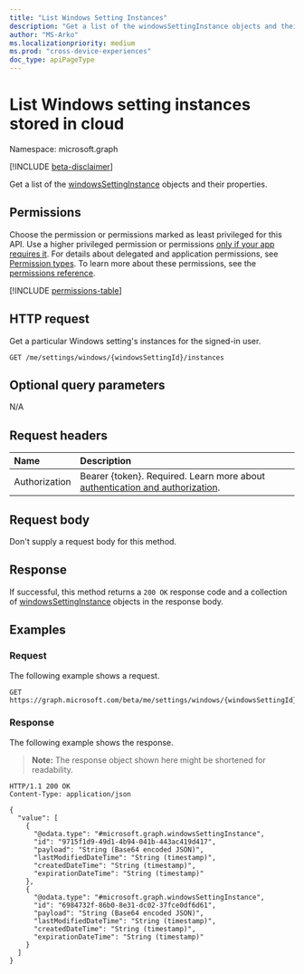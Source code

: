 ```yaml
---
title: "List Windows Setting Instances"
description: "Get a list of the windowsSettingInstance objects and their properties."
author: "MS-Arko"
ms.localizationpriority: medium
ms.prod: "cross-device-experiences"
doc_type: apiPageType
---
```


# List Windows setting instances stored in cloud

Namespace: microsoft.graph

[!INCLUDE [beta-disclaimer](../../includes/beta-disclaimer.md)]

Get a list of the [windowsSettingInstance](../resources/windowssettinginstance.md) objects and their properties.

## Permissions

Choose the permission or permissions marked as least privileged for this API. Use a higher privileged permission or permissions [only if your app requires it](/graph/permissions-overview#best-practices-for-using-microsoft-graph-permissions). For details about delegated and application permissions, see [Permission types](/graph/permissions-overview#permission-types). To learn more about these permissions, see the [permissions reference](/graph/permissions-reference).

<!-- {
  "blockType": "permissions",
  "name": "windowssetting-list-instances-permissions"
}
-->
[!INCLUDE [permissions-table](../includes/permissions/windowssetting-list-instances-permissions.md)]

## HTTP request

<!-- {
  "blockType": "ignored"
}
-->
Get a particular Windows setting's instances for the signed-in user.
``` http
GET /me/settings/windows/{windowsSettingId}/instances
```

## Optional query parameters

N/A

## Request headers

|Name|Description|
|:---|:---|
|Authorization|Bearer {token}. Required. Learn more about [authentication and authorization](/graph/auth/auth-concepts).|

## Request body

Don't supply a request body for this method.

## Response

If successful, this method returns a `200 OK` response code and a collection of [windowsSettingInstance](../resources/windowssettinginstance.md) objects in the response body.

## Examples

### Request

The following example shows a request.
<!-- {
  "blockType": "request",
  "name": "list_windowssettinginstance"
}
-->
``` http
GET https://graph.microsoft.com/beta/me/settings/windows/{windowsSettingId}/instances
```


### Response

The following example shows the response.
>**Note:** The response object shown here might be shortened for readability.
<!-- {
  "blockType": "response",
  "truncated": true,
  "@odata.type": "Collection(microsoft.graph.windowsSettingInstance)"
}
-->
``` http
HTTP/1.1 200 OK
Content-Type: application/json

{
  "value": [
    {
      "@odata.type": "#microsoft.graph.windowsSettingInstance",
      "id": "9715f1d9-49d1-4b94-041b-443ac419d417",
      "payload": "String (Base64 encoded JSON)",
      "lastModifiedDateTime": "String (timestamp)",
      "createdDateTime": "String (timestamp)",
      "expirationDateTime": "String (timestamp)"
    },
    {
      "@odata.type": "#microsoft.graph.windowsSettingInstance",
      "id": "6984732f-86b0-8e31-dc02-37fce0df6d61",
      "payload": "String (Base64 encoded JSON)",
      "lastModifiedDateTime": "String (timestamp)",
      "createdDateTime": "String (timestamp)",
      "expirationDateTime": "String (timestamp)"
    }
  ]
}
```

